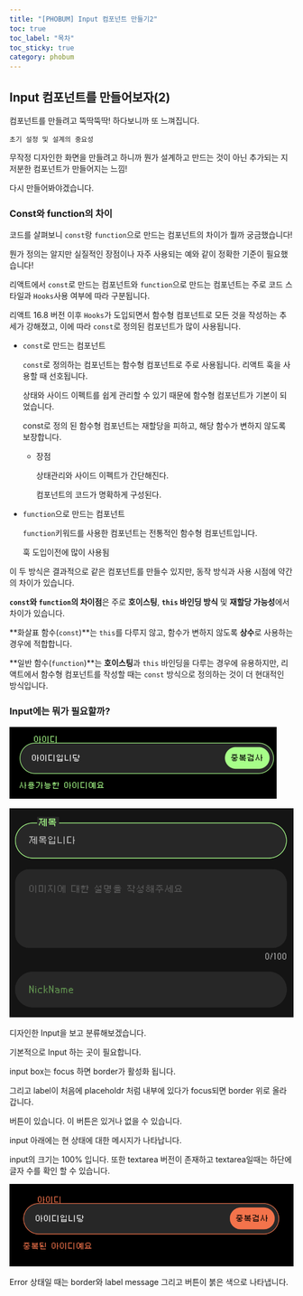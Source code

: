 ```yaml
---
title: "[PHOBUM] Input 컴포넌트 만들기2"
toc: true
toc_label: "목차"
toc_sticky: true
category: phobum
---
```


## Input 컴포넌트를 만들어보자(2)



컴포넌트를 만들려고 뚝딱뚝딱! 하다보니까 또 느껴집니다.

`초기 설정 및 설계의 중요성`

무작정 디자인한 화면을 만들려고 하니까 뭔가 설계하고 만드는 것이 아닌 추가되는 지저분한 컴포넌트가 만들어지는 느낌!

다시 만들어봐야겠습니다.



### Const와 function의 차이

코드를 살펴보니 `const`랑 `function`으로 만드는 컴포넌트의 차이가 뭘까 궁금했습니다!

뭔가 정의는 알지만 실질적인 장점이나 자주 사용되는 예와 같이 정확한 기준이 필요했습니다!



리액트에서 `const`로 만드는 컴포넌트와 `function`으로 만드는 컴포넌트는 주로 코드 스타일과 `Hooks`사용 여부에 따라 구분됩니다.

리액트 16.8 버전 이후 `Hooks`가 도입되면서 함수형 컴포넌트로 모든 것을 작성하는 추세가 강해졌고, 이에 따라 `const`로 정의된 컴포넌트가 많이 사용됩니다.



- `const`로 만드는 컴포넌트

  `const`로 정의하는 컴포넌트는 함수형 컴포넌트로 주로 사용됩니다. 리액트 훅을 사용할 때 선호됩니다.

  상태와 사이드 이펙트를 쉽게 관리할 수 있기 때문에 함수형 컴포넌트가 기본이 되었습니다.

  const로 정의 된 함수형 컴포넌트는 재할당을 피하고, 해당 함수가 변하지 않도록 보장합니다.

  - 장점

    상태관리와 사이드 이펙트가 간단해진다.

    컴포넌트의 코드가 명확하게 구성된다.

    

    

- `function`으로 만드는 컴포넌트

  `function`키워드를 사용한 컴포넌트는 전통적인 함수형 컴포넌트입니다. 

  훅 도입이전에 많이 사용됨

이 두 방식은 결과적으로 같은 컴포넌트를 만들수 있지만, 동작 방식과 사용 시점에 약간의 차이가 있습니다.

**`const`와 `function`의 차이점**은 주로 **호이스팅**, **`this` 바인딩 방식** 및 **재할당 가능성**에서 차이가 있습니다.

**화살표 함수(`const`)**는 `this`를 다루지 않고, 함수가 변하지 않도록 **상수**로 사용하는 경우에 적합합니다.

**일반 함수(`function`)**는 **호이스팅**과 `this` 바인딩을 다루는 경우에 유용하지만, 리액트에서 함수형 컴포넌트를 작성할 때는 `const` 방식으로 정의하는 것이 더 현대적인 방식입니다.



### Input에는 뭐가 필요할까?

<img src="../../images/2025-02-19-input컴포넌트2/image-20250219193732759.png" alt="image-20250219193732759" style="zoom:50%;" />

![image-20250219193804236](../../images/2025-02-19-input컴포넌트2/image-20250219193804236.png)

디자인한 Input을 보고 분류해보겠습니다.

기본적으로 Input 하는 곳이 필요합니다.

input box는  focus 하면 border가 활성화 됩니다.

그리고 label이 처음에 placeholdr 처럼 내부에 있다가 focus되면 border 위로 올라갑니다.

버튼이 있습니다. 이 버튼은 있거나 없을 수 있습니다.

input 아래에는 현 상태에 대한 메시지가 나타납니다. 

input의 크기는 100% 입니다. 또한 textarea 버전이 존재하고 textarea일때는 하단에 글자 수를 확인 할 수 있습니다.



![image-20250219194310890](../../images/2025-02-19-input컴포넌트2/image-20250219194310890.png)

Error 상태일 때는 border와 label message 그리고 버튼이 붉은 색으로 나타냅니다.

